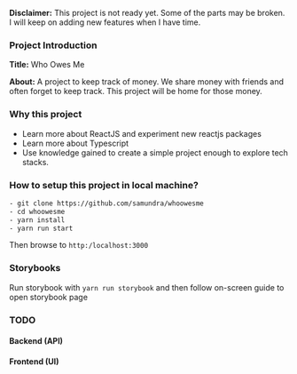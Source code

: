 **Disclaimer:** This project is not ready yet. Some of the parts may be broken.
I will keep on adding new features when I have time.

### Project Introduction

**Title:** Who Owes Me

**About:** A project to keep track of money. We share money with friends and often
forget to keep track. This project will be home for those money.

### Why this project

- Learn more about ReactJS and experiment new reactjs packages
- Learn more about Typescript
- Use knowledge gained to create a simple project enough to explore tech stacks.

### How to setup this project in local machine?

```txt
- git clone https://github.com/samundra/whoowesme
- cd whoowesme
- yarn install
- yarn run start
```

Then browse to `http:/localhost:3000`

### Storybooks

Run storybook with `yarn run storybook` and then follow on-screen guide
to open storybook page

### TODO

#### Backend (API)

#### Frontend (UI)
